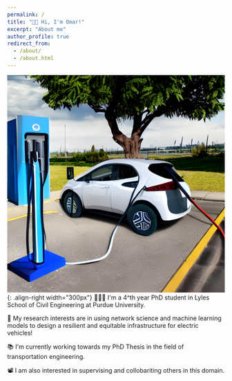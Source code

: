 ```yaml
---
permalink: /
title: "👋🏼 Hi, I'm Omar!"
excerpt: "About me"
author_profile: true
redirect_from: 
  - /about/
  - /about.html
---
```




![Illustration of Electric vehicle charging stations](/images/ev_chargers.jpeg){: .align-right width="300px"}
👨🏻‍💻 I'm a 4^th year PhD student in Lyles School of Civil Engineering at Purdue University.

🔬 My research interests are in using network science and machine learning models to design a resilient and equitable infrastructure for electric vehicles!

📚 I'm currently working towards my PhD Thesis in the field of transportation engineering.

📽️ I am also interested in supervising and collobariting others in this domain.

